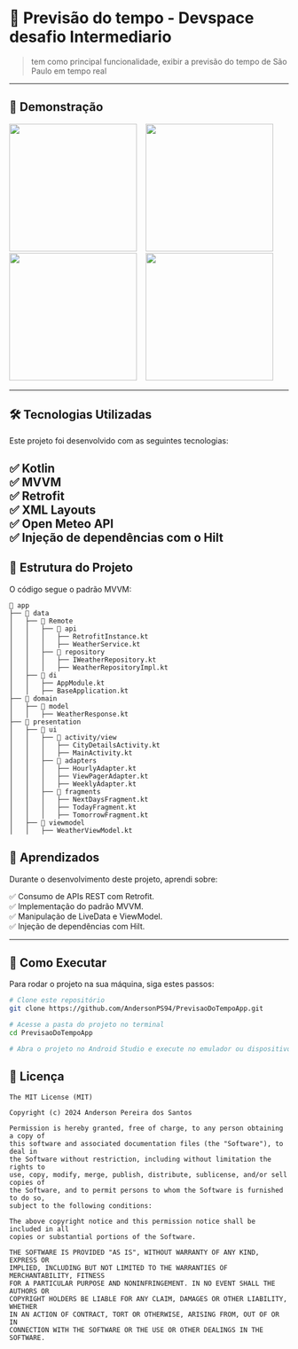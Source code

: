 # 📱 Previsão do tempo - Devspace desafio Intermediario

>tem como principal funcionalidade, exibir a previsão do tempo de São Paulo em tempo real

---

## 📸 Demonstração  

<img src="https://github.com/user-attachments/assets/bbfd43b7-d2c9-443c-b33c-ea2b66204478" width="230">
&nbsp;&nbsp;

<img src="https://github.com/user-attachments/assets/81ab827a-798a-448e-a89c-3709563b163d" width="230">
&nbsp;&nbsp;


<img src="https://github.com/user-attachments/assets/a5e2cc58-4d1f-4f2e-8aaf-e3ef47fdad21" width="230">
&nbsp;&nbsp;


<img src="https://github.com/user-attachments/assets/34f55cd9-7f17-4589-87ba-2c46e08aa902" width="230">
&nbsp;&nbsp;







---

## 🛠️ Tecnologias Utilizadas  
Este projeto foi desenvolvido com as seguintes tecnologias:  

✅ **Kotlin**  
✅ **MVVM**  
✅ **Retrofit**  
✅ **XML Layouts**  
✅ **Open Meteo API**      
✅ **Injeção de dependências com o Hilt**
---

## 📂 Estrutura do Projeto
O código segue o padrão MVVM:

```plaintext
📂 app                   
├── 📂 data             
│   ├── 📂 Remote                        
│   │   ├── 📂 api                 
│   │   │   ├── RetrofitInstance.kt                                  
│   │   │   ├── WeatherService.kt                               
│   │   ├── 📂 repository                     
│   │   │   ├── IWeatherRepository.kt                 
│   │   │   ├── WeatherRepositoryImpl.kt                
│   ├── 📂 di                    
│   │   ├── AppModule.kt                 
│   │   ├── BaseApplication.kt              
├── 📂 domain                
│   ├── 📂 model                
│   │   ├── WeatherResponse.kt          
├── 📂 presentation
│   ├── 📂 ui
│   │   ├── 📂 activity/view
│   │   │   ├── CityDetailsActivity.kt
│   │   │   ├── MainActivity.kt
│   │   ├── 📂 adapters 
│   │   │   ├── HourlyAdapter.kt
│   │   │   ├── ViewPagerAdapter.kt
│   │   │   ├── WeeklyAdapter.kt
│   │   ├── 📂 fragments 
│   │   │   ├── NextDaysFragment.kt
│   │   │   ├── TodayFragment.kt
│   │   │   ├── TomorrowFragment.kt
│   ├── 📂 viewmodel
│   │   ├── WeatherViewModel.kt
```


## 📄 Aprendizados
Durante o desenvolvimento deste projeto, aprendi sobre:

✅ Consumo de APIs REST com Retrofit.        
✅ Implementação do padrão MVVM.        
✅ Manipulação de LiveData e ViewModel.        
✅ Injeção de dependências com Hilt.      

---

## 🚀 Como Executar  

Para rodar o projeto na sua máquina, siga estes passos:  

```bash
# Clone este repositório
git clone https://github.com/AndersonPS94/PrevisaoDoTempoApp.git

# Acesse a pasta do projeto no terminal
cd PrevisaoDoTempoApp

# Abra o projeto no Android Studio e execute no emulador ou dispositivo real.
```


## 📜 Licença
```
The MIT License (MIT)

Copyright (c) 2024 Anderson Pereira dos Santos

Permission is hereby granted, free of charge, to any person obtaining a copy of
this software and associated documentation files (the "Software"), to deal in
the Software without restriction, including without limitation the rights to
use, copy, modify, merge, publish, distribute, sublicense, and/or sell copies of
the Software, and to permit persons to whom the Software is furnished to do so,
subject to the following conditions:

The above copyright notice and this permission notice shall be included in all
copies or substantial portions of the Software.

THE SOFTWARE IS PROVIDED "AS IS", WITHOUT WARRANTY OF ANY KIND, EXPRESS OR
IMPLIED, INCLUDING BUT NOT LIMITED TO THE WARRANTIES OF MERCHANTABILITY, FITNESS
FOR A PARTICULAR PURPOSE AND NONINFRINGEMENT. IN NO EVENT SHALL THE AUTHORS OR
COPYRIGHT HOLDERS BE LIABLE FOR ANY CLAIM, DAMAGES OR OTHER LIABILITY, WHETHER
IN AN ACTION OF CONTRACT, TORT OR OTHERWISE, ARISING FROM, OUT OF OR IN
CONNECTION WITH THE SOFTWARE OR THE USE OR OTHER DEALINGS IN THE SOFTWARE.
```
